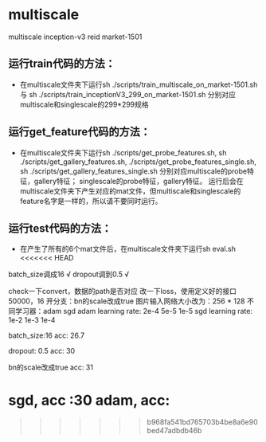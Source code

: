 # multiscale
multiscale inception-v3 reid market-1501
## 运行train代码的方法：
- 在multiscale文件夹下运行sh ./scripts/train_multiscale_on_market-1501.sh 与 sh ./scripts/train_inceptionV3_299_on_market-1501.sh 分别对应multiscale和singlescale的299*299规格


## 运行get_feature代码的方法：
- 在multiscale文件夹下运行sh ./scripts/get_probe_features.sh, sh ./scripts/get_gallery_features.sh, 
./scripts/get_probe_features_single.sh, sh ./scripts/get_gallery_features_single.sh
分别对应multiscale的probe特征，gallery特征； singlescale的probe特征，gallery特征。
运行后会在multiscale文件夹下产生对应的mat文件，但multiscale和singlescale的feature名字是一样的，所以请不要同时运行。

## 运行test代码的方法：
- 在产生了所有的6个mat文件后，在multiscale文件夹下运行sh eval.sh
<<<<<<< HEAD

batch_size调成16 √
dropout调到0.5 √

check一下convert，数据的path是否对应
改一下loss，使用定义好的接口
50000，16
开分支：bn的scale改成true
图片输入网络大小改为：256 * 128
不同学习器：adam sgd
adam learning rate: 2e-4 5e-5 1e-5
sgd learning rate: 1e-2 1e-3 1e-4

batch_size:16
acc: 26.7

dropout: 0.5
acc: 30

bn的scale改成true
acc: 31

sgd, acc :30
adam, acc: 
=======
>>>>>>> b968fa541bd765703b4be8a6e90bed47adbdb46b
